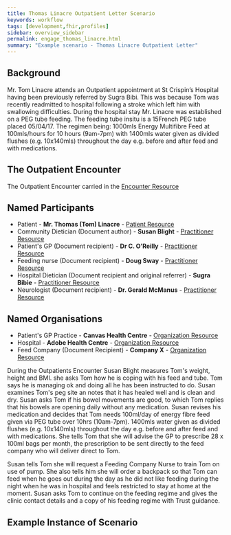 ```yaml
---
title: Thomas Linacre Outpatient Letter Scenario
keywords: workflow
tags: [development,fhir,profiles]
sidebar: overview_sidebar
permalink: engage_thomas_linacre.html
summary: "Example scenario - Thomas Linacre Outpatient Letter"
---
```




## Background ##
Mr. Tom Linacre attends an Outpatient appointment at St Crispin’s Hospital having been previously referred by Sugra Bibi. This was because Tom was recently readmitted to hospital following a stroke which left him with swallowing difficulties. During the hospital stay Mr. Linacre was established on a PEG tube feeding. The feeding tube insitu is a 15French PEG tube placed 05/04/17. The regimen being: 1000mls Energy Multifibre Feed at 100mls/hours for 10 hours (9am-7pm) with 1400mls water given as divided flushes (e.g. 10x140mls) throughout the day e.g. before and after feed and with medications. 

## The Outpatient Encounter ##

The Outpatient Encounter carried in the [Encounter Resource](https://fhir.nhs.uk/STU3/StructureDefinition/CareConnect-ITK-Encounter-1)

## Named Participants ##

- Patient - **Mr. Thomas  (Tom) Linacre** - [Patient Resource](https://fhir.hl7.org.uk/STU3/StructureDefinition/CareConnect-Patient-1)
- Community Dietician (Document author) - **Susan Blight** - [Practitioner Resource](https://fhir.hl7.org.uk/STU3/StructureDefinition/CareConnect-Practitioner-1)
- Patient's GP (Document recipient) - **Dr  C. O’Reilly** - [Practitioner Resource](https://fhir.hl7.org.uk/STU3/StructureDefinition/CareConnect-Practitioner-1)
- Feeding nurse (Document recipient) - **Doug Sway** - [Practitioner Resource](https://fhir.hl7.org.uk/STU3/StructureDefinition/CareConnect-Practitioner-1)
- Hospital Dietician (Document recipient and original referrer) - **Sugra Bibie** - [Practitioner Resource](https://fhir.hl7.org.uk/STU3/StructureDefinition/CareConnect-Practitioner-1)
- Neurologist (Document recipient) - **Dr. Gerald McManus** - [Practitioner Resource](https://fhir.hl7.org.uk/STU3/StructureDefinition/CareConnect-Practitioner-1)

## Named Organisations ##

- Patient's GP Practice - **Canvas Health Centre** - [Organization Resource](https://fhir.hl7.org.uk/STU3/StructureDefinition/CareConnect-Organization-1)
- Hospital - **Adobe Health Centre** - [Organization Resource](https://fhir.hl7.org.uk/STU3/StructureDefinition/CareConnect-Organization-1)
- Feed Company (Document Recipient) - **Company  X** - [Organization Resource](https://fhir.hl7.org.uk/STU3/StructureDefinition/CareConnect-Organization-1)

During the Outpatients Encounter Susan Blight measures Tom's weight, height and BMI. she asks Tom how he is coping with his feed and tube. Tom says he is managing ok and doing all he has been instructed to do. Susan examines Tom's peg site an notes that it has healed well and is clean and dry. Susan asks Tom if his bowel movements are good, to which Tom replies that his bowels are opening daily without any medication.
Susan revises his medication and decides that Tom needs 100ml/day of energy fibre feed given via PEG tube over 10hrs (10am-7pm). 1400mls water given as divided flushes (e.g. 10x140mls) throughout the day e.g. before and after feed and with medications.
She tells Tom that she will advise the GP to prescribe 28 x 100ml bags per month, the prescription to be sent directly to the feed company who will deliver direct to Tom.

Susan tells Tom she will request a Feeding Company Nurse to train Tom on use of pump.
She also tells him she will order a backpack so that Tom can feed when he goes out during the day as he did not like feeding during the night when he was in hospital and feels restricted to stay at home at the moment.
Susan asks Tom to continue on the feeding regime and gives the clinic contact details and a copy of his feeding regime with Trust guidance.


## Example Instance of Scenario ##

<script src="https://gist.github.com/IOPS-DEV/e34faf1969470b219b403b98df66593c.js"></script>

